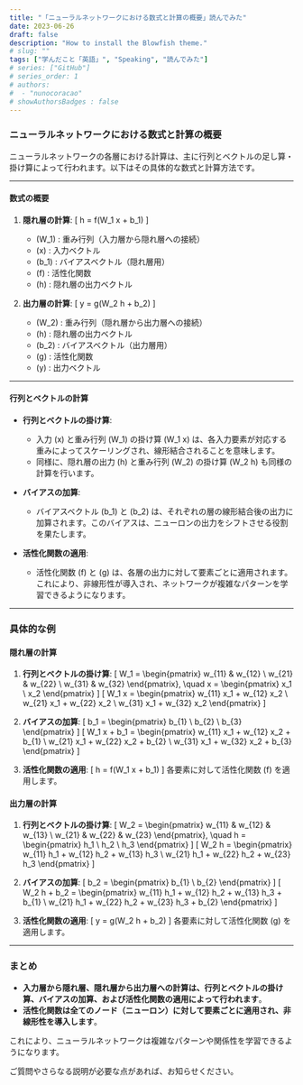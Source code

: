 ```yaml
---
title: "「ニューラルネットワークにおける数式と計算の概要」読んでみた"
date: 2023-06-26
draft: false
description: "How to install the Blowfish theme."
# slug: ""
tags: ["学んだこと「英語」", "Speaking", "読んでみた"]
# series: ["GitHub"]
# series_order: 1
# authors:
#  - "nunocoracao"
# showAuthorsBadges : false 
---
```








### ニューラルネットワークにおける数式と計算の概要

ニューラルネットワークの各層における計算は、主に行列とベクトルの足し算・掛け算によって行われます。以下はその具体的な数式と計算方法です。

---

#### 数式の概要

1. **隠れ層の計算**:
   \[
   h = f(W_1 x + b_1)
   \]
   - \(W_1\) : 重み行列（入力層から隠れ層への接続）
   - \(x\) : 入力ベクトル
   - \(b_1\) : バイアスベクトル（隠れ層用）
   - \(f\) : 活性化関数
   - \(h\) : 隠れ層の出力ベクトル

2. **出力層の計算**:
   \[
   y = g(W_2 h + b_2)
   \]
   - \(W_2\) : 重み行列（隠れ層から出力層への接続）
   - \(h\) : 隠れ層の出力ベクトル
   - \(b_2\) : バイアスベクトル（出力層用）
   - \(g\) : 活性化関数
   - \(y\) : 出力ベクトル

---

#### 行列とベクトルの計算

- **行列とベクトルの掛け算**:
  - 入力 \(x\) と重み行列 \(W_1\) の掛け算 \(W_1 x\) は、各入力要素が対応する重みによってスケーリングされ、線形結合されることを意味します。
  - 同様に、隠れ層の出力 \(h\) と重み行列 \(W_2\) の掛け算 \(W_2 h\) も同様の計算を行います。

- **バイアスの加算**:
  - バイアスベクトル \(b_1\) と \(b_2\) は、それぞれの層の線形結合後の出力に加算されます。このバイアスは、ニューロンの出力をシフトさせる役割を果たします。

- **活性化関数の適用**:
  - 活性化関数 \(f\) と \(g\) は、各層の出力に対して要素ごとに適用されます。これにより、非線形性が導入され、ネットワークが複雑なパターンを学習できるようになります。

---

### 具体的な例

#### 隠れ層の計算

1. **行列とベクトルの掛け算**:
   \[
   W_1 = \begin{pmatrix}
   w_{11} & w_{12} \\
   w_{21} & w_{22} \\
   w_{31} & w_{32}
   \end{pmatrix}, \quad
   x = \begin{pmatrix}
   x_1 \\
   x_2
   \end{pmatrix}
   \]
   \[
   W_1 x = \begin{pmatrix}
   w_{11} x_1 + w_{12} x_2 \\
   w_{21} x_1 + w_{22} x_2 \\
   w_{31} x_1 + w_{32} x_2
   \end{pmatrix}
   \]

2. **バイアスの加算**:
   \[
   b_1 = \begin{pmatrix}
   b_{1} \\
   b_{2} \\
   b_{3}
   \end{pmatrix}
   \]
   \[
   W_1 x + b_1 = \begin{pmatrix}
   w_{11} x_1 + w_{12} x_2 + b_{1} \\
   w_{21} x_1 + w_{22} x_2 + b_{2} \\
   w_{31} x_1 + w_{32} x_2 + b_{3}
   \end{pmatrix}
   \]

3. **活性化関数の適用**:
   \[
   h = f(W_1 x + b_1)
   \]
   各要素に対して活性化関数 \(f\) を適用します。

#### 出力層の計算

1. **行列とベクトルの掛け算**:
   \[
   W_2 = \begin{pmatrix}
   w_{11} & w_{12} & w_{13} \\
   w_{21} & w_{22} & w_{23}
   \end{pmatrix}, \quad
   h = \begin{pmatrix}
   h_1 \\
   h_2 \\
   h_3
   \end{pmatrix}
   \]
   \[
   W_2 h = \begin{pmatrix}
   w_{11} h_1 + w_{12} h_2 + w_{13} h_3 \\
   w_{21} h_1 + w_{22} h_2 + w_{23} h_3
   \end{pmatrix}
   \]

2. **バイアスの加算**:
   \[
   b_2 = \begin{pmatrix}
   b_{1} \\
   b_{2}
   \end{pmatrix}
   \]
   \[
   W_2 h + b_2 = \begin{pmatrix}
   w_{11} h_1 + w_{12} h_2 + w_{13} h_3 + b_{1} \\
   w_{21} h_1 + w_{22} h_2 + w_{23} h_3 + b_{2}
   \end{pmatrix}
   \]

3. **活性化関数の適用**:
   \[
   y = g(W_2 h + b_2)
   \]
   各要素に対して活性化関数 \(g\) を適用します。

---

### まとめ

- **入力層から隠れ層、隠れ層から出力層への計算は、行列とベクトルの掛け算、バイアスの加算、および活性化関数の適用によって行われます**。
- **活性化関数は全てのノード（ニューロン）に対して要素ごとに適用され、非線形性を導入します**。

これにより、ニューラルネットワークは複雑なパターンや関係性を学習できるようになります。

ご質問やさらなる説明が必要な点があれば、お知らせください。